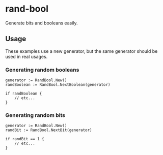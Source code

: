 # rand-bool
Generate bits and booleans easily.

## Usage
These examples use a new generator, but the same generator should be used in real usages.

### Generating random booleans
```
generator := RandBool.New()
randBoolean := RandBool.NextBoolean(generator)

if randBoolean {
    // etc...
}
```

### Generating random bits
```
generator := RandBool.New()
randBit := RandBool.NextBit(generator)

if randBit == 1 {
    // etc...
}
```